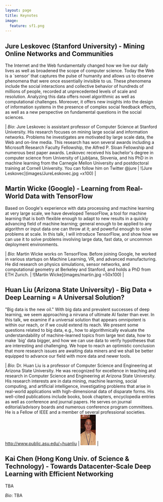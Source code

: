 ```yaml
---
layout: page
title: Keynotes
image:
  feature: sf1.png
---
```


## Jure Leskovec (Stanford University) - Mining Online Networks and Communities

The Internet and the Web fundamentally changed how we live our daily lives as well as broadened the scope of computer science. Today the Web is a `sensor' that captures the pulse of humanity and allows us to observe phenomena that were once essentially invisible to us. These phenomena include the social interactions and collective behavior of hundreds of millions of people, recorded at unprecedented levels of scale and resolution. Analyzing this data offers novel algorithmic as well as computational challenges. Moreover, it offers new insights into the design of information systems in the presence of complex social feedback effects, as well as a new perspective on fundamental questions in the social sciences.

| *Bio*: Jure Leskovec is assistant professor of Computer Science at Stanford University. His research focuses on mining large social and information networks. Problems he investigates are motivated by large scale data, the Web and on-line media. This research has won several awards including a Microsoft Research Faculty Fellowship, the Alfred P. Sloan Fellowship and numerous best paper awards. Leskovec received his bachelor's degree in computer science from University of Ljubljana, Slovenia, and his PhD in in machine learning from the Carnegie Mellon University and postdoctoral training at Cornell University. You can follow him on Twitter @jure | ![Jure Leskovec](images/JureLeskovec.jpg =x100) |

<!-- <img src="" alt="Jure Leskovec"/>  -->


## Martin Wicke (Google) - Learning from Real-World Data with TensorFlow

Based on Google's experience with data processing and
machine learning at very large scale, we have developed TensorFlow, a
tool for machine learning that is both flexible enough to adapt to new
results in a quickly advancing field of machine learning; general
enough to be applied to any algorithm or input data one can throw at
it; and powerful enough to solve problems at scale. In this talk, I
will introduce TensorFlow, and show how we can use it to solve
problems involving large data, fast data, or uncommon deployment
environments.

| *Bio*: Martin Wicke works on TensorFlow. Before joining Google, he worked in various startups on Machine Learning, VR, and advanced manufacturing. He did research on physics simulations, sensor networks, and computational geometry at Berkeley and Stanford, and holds a PhD from ETH Zurich. | ![Martin Wicke](images/martin.jpg =50x100) | 

<!-- <img src="images/martin.jpg" alt="Martin Wicke"/>  -->

## Huan Liu (Arizona State University) - Big Data + Deep Learning = A Universal Solution?

"Big data is the new oil." With big data and prevalent successes of deep learning, we seem approaching a nirvana of ultimate AI faster than ever. In this talk, we examine if a universal solution that appears omnipotent is within our reach, or if we could extend its reach. We present some questions related to big data, e.g., how to algorithmically evaluate the understandability of machine-learned topics from large text data, how to make `big’ data bigger, and how we can use data to verify hypotheses that are interesting and challenging. We hope to reach an optimistic conclusion that more research issues are awaiting data miners and we shall be better equipped to advance our field with more data and newer tools. 

| *Bio*: Dr. Huan Liu is a professor of Computer Science and Engineering at Arizona State University. He was recognized for excellence in teaching and research in Computer Science and Engineering at Arizona State University. His research interests are in data mining, machine learning, social computing, and artificial intelligence, investigating problems that arise in real-world applications with high-dimensional data of disparate forms. His well-cited publications include books, book chapters, encyclopedia entries as well as conference and journal papers. He serves on journal editorial/advisory boards and numerous conference program committees. He is a Fellow of IEEE and a member of several professional societies. http://www.public.asu.edu/~huanliu | <img src="images/huanliu2014.jpg" alt="Han Liu" height=100, width=50/>  | 



## Kai Chen (Hong Kong Univ. of Science & Technology) - Towards Datacenter-Scale Deep Learning with Efficient Networking 

TBA

*Bio*: TBA

